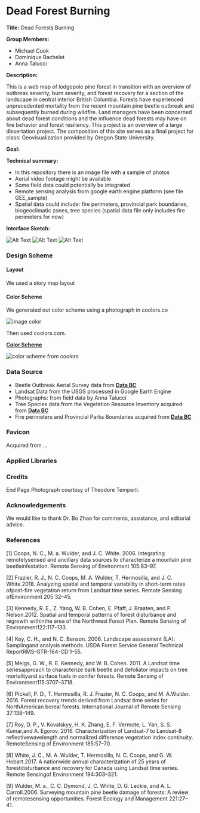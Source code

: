 # Dead Forest Burning



**Title:** Dead Forests Burning

**Group Members:**

- Michael Cook
- Dominique Bachelet
- Anna Talucci

**Description:**

This is a web map of lodgepole pine forest in transition with an overview of outbreak severity, burn severity, and forest recovery for a section of the landscape in central interior British Columbia. Forests have experienced unprecedented mortality from the recent mountain pine beetle outbreak and subsequently burned during wildfire. Land managers have been concerned about dead forest conditions and the influence dead forests may have on fire behavior and forest resiliency. This project is an overview
of a large dissertation project. The composition of this site serves as a final project for class:
Geovisualization provided by Oregon State University.

**Goal:**







**Technical summary:**

- In this repository there is an image file with a sample of photos
- Aerial video footage might be available
- Some field data could potentially be integrated
- Remote sensing analysis from google earth engine platform (see file GEE_sample)
- Spatial data could include: fire perimeters, provincial park boundaries, biogeoclimatic zones, tree species (spatial data file only includes fire perimeters for now)



**Interface Sketch:**



![Alt Text](https://github.com/taluccia/geog4572.proposal.taluccia/blob/master/images/sketchpg1.JPG?raw=true)
![Alt Text](https://github.com/taluccia/geog4572.proposal.taluccia/blob/master/images/sketchpg2.JPG?raw=true)
![Alt Text](https://github.com/taluccia/geog4572.proposal.taluccia/blob/master/images/sketchpg3.JPG?raw=true)  



### Design Scheme

#### Layout

We used a story map layout



#### Color Scheme

We generated out color scheme using a photograph in coolors.co

 

![image color](N:/geog4572.proposal.taluccia/images/coolorsimage.PNG)







Then used coolors.com.

**[Color Scheme](https://coolors.co/export/png/acc4dd-39381a-59584f-bfb085-757f92)**

![color scheme from coolors](N:/geog4572.proposal.taluccia/images/acc4dd-39381a-59584f-bfb085-757f92.png)



### Data Source

- Beetle Outbreak Aerial Survey data from **[Data BC](https://data.gov.bc.ca/)**
- Landsat Data from the USGS processed in Google Earth Engine
- Photographs: from field data by Anna Talucci
- Tree Species data from the Vegetation Resource Inventory acquired from **[Data BC](https://data.gov.bc.ca/)**
- Fire perimeters and Provincial Parks Boundaries acquired from **[Data BC](https://data.gov.bc.ca/)**



### Favicon

Acquired from ...





### Applied Libraries



### Credits

End Page Photograph courtesy of Theodore Temperli.



### Acknowledgements

We would like to thank Dr. Bo Zhao for comments, assistance, and editorial advice.



### References

[1] Coops, N. C., M. a. Wulder, and J. C. White. 2006. Integrating remotelysensed and ancillary data sources to characterize a mountain pine beetleinfestation. Remote Sensing of Environment 105:83–97.

[2] Frazier, R. J., N. C. Coops, M. A. Wulder, T. Hermosilla, and J. C. White.2018. Analyzing spatial and temporal variability in short-term rates ofpost-fire vegetation return from Landsat time series. Remote Sensing ofEnvironment 205:32–45.

[3] Kennedy, R. E., Z. Yang, W. B. Cohen, E. Pfaff, J. Braaten, and P. Nelson.2012. Spatial and temporal patterns of forest disturbance and regrowth withinthe area of the Northwest Forest Plan. Remote Sensing of Environment122:117–133.

[4] Key, C. H., and N. C. Benson. 2006. Landscape assessment (LA): Samplingand analysis methods. USDA Forest Service General Technical ReportRMS-GTR-164-CD:1–55.

[5] Meigs, G. W., R. E. Kennedy, and W. B. Cohen. 2011. A Landsat time seriesapproach to characterize bark beetle and defoliator impacts on tree mortalityand surface fuels in conifer forests. Remote Sensing of Environment115:3707–3718.

[6] Pickell, P. D., T. Hermosilla, R. J. Frazier, N. C. Coops, and M. A.Wulder. 2016. Forest recovery trends derived from Landsat time series for NorthAmerican boreal forests. International Journal of Remote Sensing 37:138–149.

[7] Roy, D. P., V. Kovalskyy, H. K. Zhang, E. F. Vermote, L. Yan, S. S. Kumar,and A. Egorov. 2016. Characterization of Landsat-7 to Landsat-8 reflectivewavelength and normalized difference vegetation index continuity. RemoteSensing of Environment 185:57–70.

[8] White, J. C., M. A. Wulder, T. Hermosilla, N. C. Coops, and G. W. Hobart.2017. A nationwide annual characterization of 25 years of forestdisturbance and recovery for Canada using Landsat time series. Remote Sensingof Environment 194:303–321.

[9] Wulder, M. a., C. C. Dymond, J. C. White, D. G. Leckie, and A. L. Carroll.2006. Surveying mountain pine beetle damage of forests: A review of remotesensing opportunities. Forest Ecology and Management 221:27–41.






